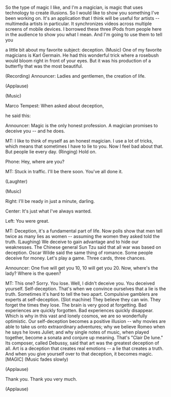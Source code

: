
So the type of magic I like,
and I&#39;m a magician,
is magic that uses technology
to create illusions.
So I would like to show you
something I&#39;ve been working on.
It&#39;s an application
that I think will be useful for artists --
multimedia artists in particular.
It synchronizes videos
across multiple screens of mobile devices.
I borrowed these three iPods
from people here in the audience
to show you what I mean.
And I&#39;m going to use them to tell you

a little bit about my favorite subject:
deception.
(Music)
One of my favorite magicians
is Karl Germain.
He had this wonderful trick
where a rosebush would bloom
right in front of your eyes.
But it was his production of a butterfly
that was the most beautiful.

(Recording) Announcer:
Ladies and gentlemen,
the creation of life.

(Applause)

(Music)

Marco Tempest: When asked about deception,

he said this:

Announcer: Magic
is the only honest profession.
A magician promises to deceive you --
and he does.

MT: I like to think of myself
as an honest magician.
I use a lot of tricks,
which means that sometimes
I have to lie to you.
Now I feel bad about that.
But people lie every day.
(Ringing)
Hold on.

Phone: Hey, where are you?

MT: Stuck in traffic. I&#39;ll be there soon.
You&#39;ve all done it.

(Laughter)

(Music)

Right: I&#39;ll be ready
in just a minute, darling.

Center: It&#39;s just what I&#39;ve always wanted.

Left: You were great.

MT: Deception,
it&#39;s a fundamental part of life.
Now polls show
that men tell twice
as many lies as women --
assuming the women
they asked told the truth.
(Laughing)
We deceive to gain advantage
and to hide our weaknesses.
The Chinese general Sun Tzu said
that all war was based on deception.
Oscar Wilde said
the same thing of romance.
Some people deceive
for money.
Let&#39;s play a game.
Three cards, three chances.

Announcer: One five will get you 10,
10 will get you 20.
Now, where&#39;s the lady?
Where is the queen?

MT: This one?
Sorry. You lose.
Well, I didn&#39;t deceive you.
You deceived yourself.
Self-deception.
That&#39;s when we convince ourselves
that a lie is the truth.
Sometimes it&#39;s hard to tell the two apart.
Compulsive gamblers
are experts at self-deception.
(Slot machine)
They believe they can win.
They forget the times they lose.
The brain is very good at forgetting.
Bad experiences are quickly forgotten.
Bad experiences quickly disappear.
Which is why in this vast
and lonely cosmos,
we are so wonderfully optimistic.
Our self-deception
becomes a positive illusion --
why movies are able to take us
onto extraordinary adventures;
why we believe Romeo
when he says he loves Juliet;
and why single notes of music,
when played together,
become a sonata and conjure up meaning.
That&#39;s &quot;Clair De lune.&quot;
Its composer, called Debussy,
said that art was
the greatest deception of all.
Art is a deception
that creates real emotions --
a lie that creates a truth.
And when you give yourself
over to that deception,
it becomes magic.
[MAGIC]
(Music fades slowly)

(Applause)

Thank you. Thank you very much.

(Applause)

